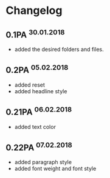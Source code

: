 # Changelog

## 0.1PA <sup>30.01.2018</sup>

- added the desired folders and files.

## 0.2PA <sup>05.02.2018</sup>

- added reset
- added headline style

## 0.21PA <sup>06.02.2018</sup>

- added text color

## 0.22PA <sup>07.02.2018</sup>

- added paragraph style
- added font weight and font style